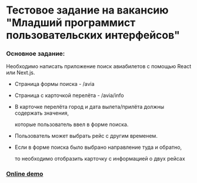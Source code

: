 # Тестовое задание на вакансию "Младший программист пользовательских интерфейсов"

### Основное задание:
Необходимо написать приложение поиск авиабилетов с помощью React или Next.js. 

* Страница формы поиска - /avia
* Страница с карточкой перелёта - /avia/info
* В карточке перелёта город и дата вылета/прилёта должны содержать значения, 

   которые пользователь ввел в форме поиска.
   
* Пользователь может выбрать рейс с другим временем.

* Если в форме поиска было выбрано направление туда и обратно,

  то необходимо отобразить карточку с информацией о двух рейсах

### [Online demo](https://avia-tau.vercel.app/)
